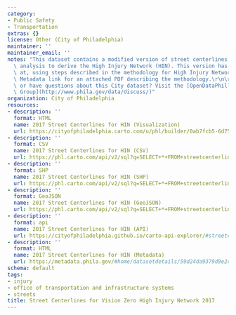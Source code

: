```yaml
---
category:
- Public Safety
- Transportation
extras: {}
license: Other (City of Philadelphia)
maintainer: ''
maintainer_email: ''
notes: "This dataset contains a modified version of street centerlines used for spatial\
  \ analysis to derive the High Injury Network (HIN). This version has been arrived\
  \ at, using steps described in the methodology for High Injury Network. See the\
  \ Metadata link for an attached PDF describing the methodology.\r\n\r\nTrouble downloading\
  \ or have questions about this City dataset? Visit the [OpenDataPhilly Discussion\
  \ Group](http://www.phila.gov/data/discuss/)"
organization: City of Philadelphia
resources:
- description: ''
  format: HTML
  name: 2017 Street Centerlines for HIN (Visualization)
  url: https://cityofphiladelphia.carto.com/u/phl/builder/0ab7fcb5-6d75-434f-807b-a555257b10f7/embed
- description: ''
  format: CSV
  name: 2017 Street Centerlines for HIN (CSV)
  url: https://phl.carto.com/api/v2/sql?q=SELECT+*+FROM+streetcenterline_hin&filename=streetcenterline_hin&format=csv&skipfields=cartodb_id,the_geom,the_geom_webmercator
- description: ''
  format: SHP
  name: 2017 Street Centerlines for HIN (SHP)
  url: https://phl.carto.com/api/v2/sql?q=SELECT+*+FROM+streetcenterline_hin&filename=streetcenterline_hin&format=shp&skipfields=cartodb_id
- description: ''
  format: GeoJSON
  name: 2017 Street Centerlines for HIN (GeoJSON)
  url: https://phl.carto.com/api/v2/sql?q=SELECT+*+FROM+streetcenterline_hin&filename=streetcenterline_hin&format=geojson&skipfields=cartodb_id
- description: ''
  format: api
  name: 2017 Street Centerlines for HIN (API)
  url: https://cityofphiladelphia.github.io/carto-api-explorer/#streetcenterline_hin
- description: ''
  format: HTML
  name: 2017 Street Centerlines for HIN (Metadata)
  url: https://metadata.phila.gov/#home/datasetdetails/59d24da9379d9e2cdb6fc34e/representationdetails/59d24daa379d9e2cdb6fc355/
schema: default
tags:
- injury
- office of transportation and infrastructure systems
- streets
title: Street Centerlines for Vision Zero High Injury Network 2017
---
```

